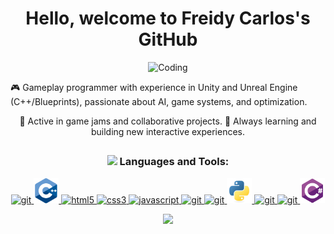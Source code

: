 <div align="center">

<h1>Hello, welcome to Freidy Carlos's GitHub</h1>

<img alt="Coding" width="50" src="https://s3.ezgif.com/tmp/ezgif-3c1822f3bc1e91.gif">

</div>


🎮 Gameplay programmer with experience in Unity and Unreal Engine (C++/Blueprints), passionate about AI, game systems, and optimization.

<p align= "center">
  📌 Active in game jams and collaborative projects.
  🔗 Always learning and building new interactive experiences.
</p>

##

<!-- <img align="right" width="400" alt="Shimarin" src="https://i.pinimg.com/736x/4c/65/5c/4c655cbf549069dbe31fbf8ab4319c15.jpg"/> -->

<h3 align="center"><img src = "https://media2.giphy.com/media/QssGEmpkyEOhBCb7e1/giphy.gif?cid=ecf05e47a0n3gi1bfqntqmob8g9aid1oyj2wr3ds3mg700bl&rid=giphy.gif" width = 21px> Languages and Tools: </h3>


<p align="center"> 

  <a href="" target="_blank"> 
    <img src="https://skillicons.dev/icons?i=unreal" alt="git" width="40" height="40"/>
  </a>

  <a href="" target="_blank"> 
    <img src="https://github.com/devicons/devicon/blob/master/icons/cplusplus/cplusplus-original.svg" alt="git" width="40" height="40"/>
  </a>
  
  <a href="" target="_blank"> 
    <img src="https://img.icons8.com/color/48/000000/html-5--v1.png" alt="html5" width="40" height="40"/> 
  </a>
  
  <a href="" target="_blank"> 
    <img src="https://img.icons8.com/color/48/000000/css3.png" alt="css3" width="40" height="40"/> 
  </a>

  <a href="" target="_blank"> 
    <img src="https://skillicons.dev/icons?i=js" alt="javascript" width="40" height="40"/> 
  </a> 
  
  <a href="" target="_blank"> 
    <img src="https://skillicons.dev/icons?i=postgres" alt="git" width="40" height="40"/>
  </a>

  <a href="" target="_blank"> 
    <img src="https://skillicons.dev/icons?i=postman" alt="git" width="40" height="40"/>
  </a>
  
  <a href="" target="_blank"> 
    <img src="https://raw.githubusercontent.com/devicons/devicon/master/icons/python/python-original.svg" alt="python" width="40" height="40"/> 
  </a>  
  
  <a href="" target="_blank"> 
    <img src="https://www.vectorlogo.zone/logos/git-scm/git-scm-icon.svg" alt="git" width="40" height="40"/>
  </a>

  <a href="" target="_blank"> 
    <img src="https://skillicons.dev/icons?i=unity" alt="git" width="40" height="40"/>
  </a>

  <a href="" target="_blank"> 
    <img src="https://github.com/devicons/devicon/blob/master/icons/csharp/csharp-original.svg" alt="git" width="40" height="40"/>
  </a>
  
</p>

<p align= "center">
  <img height= "150" src="https://github-readme-stats.vercel.app/api/top-langs/?username=FreidyCarlos&theme=react&layout=compact"/>
</p>
